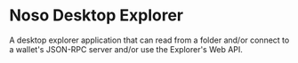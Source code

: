 # Noso Desktop Explorer

A desktop explorer application that can read from a folder and/or connect to a wallet's JSON-RPC server and/or use the Explorer's Web API.